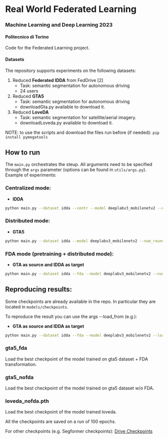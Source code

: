 # Real World Federated Learning
### Machine Learning and Deep Learning 2023
#### Politecnico di Torino
Code for the Federated Learning project.

#### Datasets
The repository supports experiments on the following datasets:
1. Reduced **Federated IDDA** from FedDrive [2]
   - Task: semantic segmentation for autonomous driving
   - 24 users
2. Reduced **GTA5**
   - Task: semantic segmentation for autonomous driving
   - downloadGta.py available to download it.
2. Reduced **LoveDA**
   - Task: semantic segmentation for satellite/aerial imagery.
   - downloadLoveda.py available to download it.

NOTE: to use the scripts and download the files run before (if needed): ```pip install pymegatools```

## How to run
The ```main.py``` orchestrates the steup. All arguments need to be specified through the ```args``` parameter (options can be found in ```utils/args.py```).
Example of experiments:

### Centralized mode: 
- **IDDA** 
```bash
python main.py --dataset idda --centr --model deeplabv3_mobilenetv2 --num_rounds 200 --num_epochs 20 --clients_per_round 8 
```

### Distributed mode: 
- **GTA5** 
```bash
python main.py --dataset idda --model deeplabv3_mobilenetv2 --num_rounds 200 --num_epochs 2 --clients_per_round 8 
```

### FDA mode (pretraining + distributed mode): 
- **GTA as source and IDDA as target** 
```bash
python main.py --dataset idda --fda --model deeplabv3_mobilenetv2 --num_rounds 200 --num_epochs 2 --clients_per_round 8
```

## Reproducing results:
Some checkpoints are already available in the repo. In particular they are located in ```models/checkpoints```.

To reproduce the result you can use the args --load_from (e.g.):
- **GTA as source and IDDA as target** 
```bash
python main.py --dataset idda --fda --model deeplabv3_mobilenetv2 --load_from "models/checkpoints/gta5_fda" --num_rounds 200 --num_epochs 2 --clients_per_round 8
```

### gta5_fda
Load the best checkpoint of the model trained on gta5 dataset + FDA transformation.

### gta5_nofda
Load the best checkpoint of the model trained on gta5 dataset w/o FDA.

### loveda_nofda.pth
Load the best checkpoint of the model trained loveda.

All the checkpoints are saved on a run of 100 epochs.

For other checkpoints (e.g. Segformer checkpoints):
[Drive Checkpoints](https://drive.google.com/drive/folders/1tN2UJx91axP7mkj51X1SL3WceAXCCCGv?usp=sharing)



